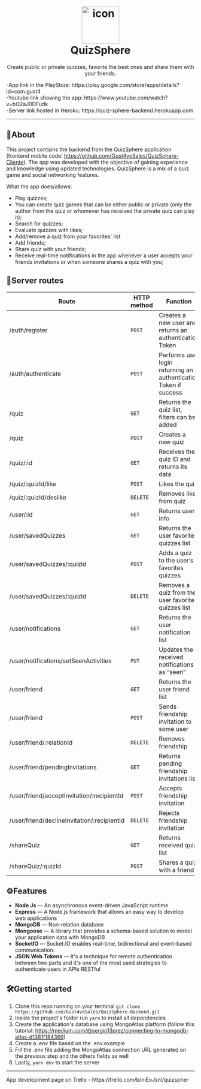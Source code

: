 <h1 align="center">
<img src="https://i.imgur.com/HMr0tyZ.png" alt="icon" height="100">
<br>
QuizSphere
</h1>

<p align="center">Create public or private quizzes, favorite the best ones and share them with your friends.</p>
-App link in the PlayStore: https://play.google.com/store/apps/details?id=com.gust4
<br>
-Youtube link showing the app: https://www.youtube.com/watch?v=bO2aJ0DFudk
<br>
-Server link hosted in Heroku: https://quiz-sphere-backend.herokuapp.com


<hr />

## 📜About
This project contains the backend from the QuizSphere application (frontend mobile code: https://github.com/Gust4voSales/QuizSphere-Cliente).
The app was developed with the objective of gaining experience and knowledge using updated technologies. QuizSphere is a mix of a quiz game and social networking features.

What the app does/allows:
 - Play quizzes;
 - You can create quiz games that can be either public or private (only the author from the quiz or whomever
has received the private quiz can play it);
 - Search for quizzes;
 - Evaluate quizzes with likes;
 - Add/remove a quiz from your favorites' list
 - Add friends;
 - Share quiz with your friends;
 - Receive real-time notifications in the app whenever a user accepts your friends invitations or when someone shares a quiz with you; 

## 🧩Server routes
| Route | HTTP method |  Function | Requires authentication | 
| --- | --- | --- | --- |
| /auth/register |  `POST` | Creates a new user and returns an authentication Token | **No** | 
| /auth/authenticate | `POST` |Performs user login returning an authentication Token if success | **No** | 
| /quiz | `GET`|Returns the quiz list, filters can be added | **Yes** | 
| /quiz | `POST`| Creates a new quiz | **Yes** | 
| /quiz/:id | `GET`| Receives the quiz ID and returns its data | **Yes** | 
| /quiz/:quizId/like | `POST`|Likes the quiz | **Yes** | 
| /quiz/:quizId/deslike | `DELETE`|Removes like from quiz | **Yes** | 
| /user/:id | `GET`|Returns user’s info | **Yes** | 
| /user/savedQuizzes | `GET`|Returns the user favorite quizzes list | **Yes** | 
| /user/savedQuizzes/:quizId | `POST`|Adds a quiz to the user’s favorites quizzes | **Yes** | 
| /user/savedQuizzes/:quizId | `DELETE`|Removes a quiz from the user favorites quizzes list | **Yes** | 
| /user/notifications | `GET`|Returns the user notification list | **Yes** | 
| /user/notifications/setSeenActivities | `PUT`|Updates the received notifications as “seen”| **Yes** | 
| /user/friend | `GET`|Returns the user friend list | **Yes** | 
| /user/friend | `POST`|Sends friendship invitation to some user | **Yes** | 
| /user/friend/:relationId | `DELETE`|Removes friendship | **Yes** | 
| /user/friend/pendingInvitations | `GET`|Returns pending friendship invitations list | **Yes** | 
| /user/friend/acceptInvitation/:recipientId | `POST`|Accepts friendship invitation | **Yes** | 
| /user/friend/declineInvitation/:recipientId | `DELETE`|Rejects friendship invitation | **Yes** | 
| /shareQuiz | `GET`|Returns received quiz list | **Yes** | 
| /shareQuiz/:quizId | `POST`|Shares a quiz with a friend | **Yes** | 


## ⚙Features
[//]: # (Add the features of your project here:)
- **Node Js** — An asynchronous event-driven JavaScript runtime
- **Express** — A Node.js framework that allows an easy way to develop web applications
- **MongoDB** — Non-relation database
- **Mongoose** — A library that provides a schema-based solution to model your application data with MongoDB 
- **SocketIO** — Socket.IO enables real-time, bidirectional and event-based communication.
- **JSON Web Tokens** — It's a technique for remote authentication between two parts and it's one of the most used strategies to authenticate users in APIs RESTful 


## 🛠Getting started
1. Clone this repo running on your terminal ````git clone https://github.com/Gust4voSales/QuizSphere-Backend.git ```` 
2. Inside the project's folder run ```yarn``` to install all dependencies
3. Create the application's database using MongoAtlas platform (follow this tutorial: https://medium.com/@sergio13prez/connecting-to-mongodb-atlas-d1381f184369)  
4. Create a .env file based on the .env.example 
5. Fill the .env file adding the MongoAtlas connection URL generated on the previous step and the others fields as well 
6. Lastly, ```yarn dev``` to start the server

<hr />
App development page on Trello - https://trello.com/b/niEoJsnl/quizspher


